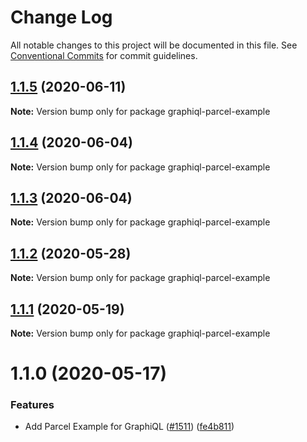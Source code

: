 # Change Log

All notable changes to this project will be documented in this file.
See [Conventional Commits](https://conventionalcommits.org) for commit guidelines.

## [1.1.5](https://github.com/graphql/graphiql/compare/graphiql-parcel-example@1.1.4...graphiql-parcel-example@1.1.5) (2020-06-11)

**Note:** Version bump only for package graphiql-parcel-example

## [1.1.4](https://github.com/graphql/graphiql/compare/graphiql-parcel-example@1.1.3...graphiql-parcel-example@1.1.4) (2020-06-04)

**Note:** Version bump only for package graphiql-parcel-example

## [1.1.3](https://github.com/graphql/graphiql/compare/graphiql-parcel-example@1.1.2...graphiql-parcel-example@1.1.3) (2020-06-04)

**Note:** Version bump only for package graphiql-parcel-example

## [1.1.2](https://github.com/graphql/graphiql/compare/graphiql-parcel-example@1.1.1...graphiql-parcel-example@1.1.2) (2020-05-28)

**Note:** Version bump only for package graphiql-parcel-example

## [1.1.1](https://github.com/graphql/graphiql/compare/graphiql-parcel-example@1.1.0...graphiql-parcel-example@1.1.1) (2020-05-19)

**Note:** Version bump only for package graphiql-parcel-example

# 1.1.0 (2020-05-17)

### Features

- Add Parcel Example for GraphiQL ([#1511](https://github.com/graphql/graphiql/issues/1511)) ([fe4b811](https://github.com/graphql/graphiql/commit/fe4b811876838cabdf545a6034ad12bc33e044b2))
